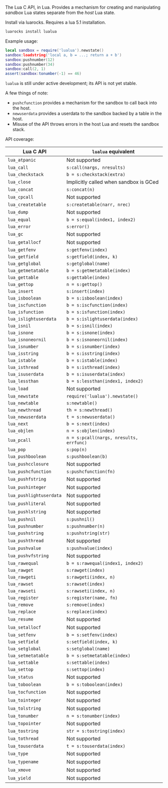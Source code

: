The Lua C API, in Lua. Provides a mechanism for creating and manipulating
_sandbox_ Lua states separate from the _host_ Lua state.

Install via luarocks. Requires a lua 5.1 installation.

```sh
luarocks install lualua
```

Example usage:

```lua
local sandbox = require('lualua').newstate()
sandbox:loadstring('local a, b = ...; return a + b')
sandbox:pushnumber(12)
sandbox:pushnumber(34)
sandbox:call(2, 1)
assert(sandbox:tonumber(-1) == 46)
```

`lualua` is still under active development; its API is not yet stable.

A few things of note:

* `pushcfunction` provides a mechanism for the sandbox to call back into the host.
* `newuserdata` provides a userdata to the sandbox backed by a table in the host.
* Misuse of the API throws errors in the host Lua and resets the sandbox stack.

API coverage:

| Lua C API | `lualua` equivalent |
| --- | --- |
| `lua_atpanic` | Not supported |
| `lua_call` | `s:call(nargs, nresults)` |
| `lua_checkstack` | `b = s:checkstack(extra)` |
| `lua_close` | Implicitly called when sandbox is GCed |
| `lua_concat` | `s:concat(n)` |
| `lua_cpcall` | Not supported |
| `lua_createtable` | `s:createtable(narr, nrec)` |
| `lua_dump` | Not supported |
| `lua_equal` | `b = s:equal(index1, index2)` |
| `lua_error` | `s:error()` |
| `lua_gc` | Not supported |
| `lua_getallocf` | Not supported |
| `lua_getfenv` | `s:getfenv(index)` |
| `lua_getfield` | `s:getfield(index, k)` |
| `lua_getglobal` | `s:getglobal(name)` |
| `lua_getmetatable` | `b = s:getmetatable(index)` |
| `lua_gettable` | `s:gettable(index)` |
| `lua_gettop` | `n = s:gettop()` |
| `lua_insert` | `s:insert(index)` |
| `lua_isboolean` | `b = s:isboolean(index)` |
| `lua_iscfunction` | `b = s:iscfunction(index)` |
| `lua_isfunction` | `b = s:isfunction(index)` |
| `lua_islightuserdata` | `b = s:islightuserdata(index)` |
| `lua_isnil` | `b = s:isnil(index)` |
| `lua_isnone` | `b = s:isnone(index)` |
| `lua_isnoneornil` | `b = s:isnoneornil(index)` |
| `lua_isnumber` | `b = s:isnumber(index)` |
| `lua_isstring` | `b = s:isstring(index)` |
| `lua_istable` | `b = s:istable(index)` |
| `lua_isthread` | `b = s:isthread(index)` |
| `lua_isuserdata` | `b = s:isuserdata(index)` |
| `lua_lessthan` | `b = s:lessthan(index1, index2)` |
| `lua_load` | Not supported |
| `lua_newstate` | `require('lualua').newstate()` |
| `lua_newtable` | `s:newtable()` |
| `lua_newthread` | `th = s:newthread()` |
| `lua_newuserdata` | `t = s:newuserdata()` |
| `lua_next` | `b = s:next(index)` |
| `lua_objlen` | `n = s:objlen(index)` |
| `lua_pcall` | `n = s:pcall(nargs, nresults, errfunc)` |
| `lua_pop` | `s:pop(n)` |
| `lua_pushboolean` | `s:pushboolean(b)` |
| `lua_pushcclosure` | Not supported |
| `lua_pushcfunction` | `s:pushcfunction(fn)` |
| `lua_pushfstring` | Not supported |
| `lua_pushinteger` | Not supported |
| `lua_pushlightuserdata` | Not supported |
| `lua_pushliteral` | Not supported |
| `lua_pushlstring` | Not supported |
| `lua_pushnil` | `s:pushnil()` |
| `lua_pushnumber` | `s:pushnumber(n)` |
| `lua_pushstring` | `s:pushstring(str)` |
| `lua_pushthread` | Not supported |
| `lua_pushvalue` | `s:pushvalue(index)` |
| `lua_pushvfstring` | Not supported |
| `lua_rawequal` | `b = s:rawequal(index1, index2)` |
| `lua_rawget` | `s:rawget(index)` |
| `lua_rawgeti` | `s:rawgeti(index, n)` |
| `lua_rawset` | `s:rawset(index)` |
| `lua_rawseti` | `s:rawseti(index, n)` |
| `lua_register` | `s:register(name, fn)` |
| `lua_remove` | `s:remove(index)` |
| `lua_replace` | `s:replace(index)` |
| `lua_resume` | Not supported |
| `lua_setallocf` | Not supported |
| `lua_setfenv` | `b = s:setfenv(index)` |
| `lua_setfield` | `s:setfield(index, k)` |
| `lua_setglobal` | `s:setglobal(name)` |
| `lua_setmetatable` | `b = s:setmetatable(index)` |
| `lua_settable` | `s:settable(index)` |
| `lua_settop` | `s:settop(index)` |
| `lua_status` | Not supported |
| `lua_toboolean` | `b = s:toboolean(index)` |
| `lua_tocfunction` | Not supported |
| `lua_tointeger` | Not supported |
| `lua_tolstring` | Not supported |
| `lua_tonumber` | `n = s:tonumber(index)` |
| `lua_topointer` | Not supported |
| `lua_tostring` | `str = s:tostring(index)` |
| `lua_tothread` | Not supported |
| `lua_touserdata` | `t = s:touserdata(index)` |
| `lua_type` | Not supported |
| `lua_typename` | Not supported |
| `lua_xmove` | Not supported |
| `lua_yield` | Not supported |
